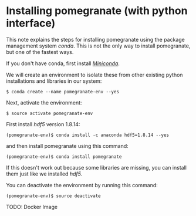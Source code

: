 # Installing pomegranate (with python interface)

This note explains the steps for installing pomegranate using the package management system *conda*. This is not the only way to install pomegranate, but one of the fastest ways.  

If you don't have conda, first install [*Miniconda*](https://conda.io/en/latest/miniconda.html). 

We will create an environment to isolate these from other existing python installations and libraries in our system:

```
$ conda create --name pomegranate-env --yes
```

Next, activate the environment:

```
$ source activate pomegranate-env
```

First install *hdf5* version 1.8.14:

```
(pomegranate-env)$ conda install -c anaconda hdf5=1.8.14 --yes
```

and then install pomegranate using this command:

```
(pomegranate-env)$ conda install pomegranate
```

If this doesn't work out because some libraries are missing, you can install them just like we installed *hdf5*. 

You can deactivate the environment by running this command:

```
(pomegranate-env)$ source deactivate
```

TODO: Docker Image
